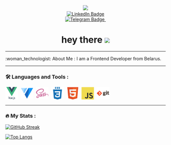 <div id="header" align="center">
  <img src="https://media.giphy.com/media/765ccrAiB0g9z6EApL/giphy.gif" width="200"/>
  <div id="badges" align="center">
    <a href="https://www.linkedin.com/in/danila-lavrenov-57ba43176/">
      <img src="https://img.shields.io/badge/LinkedIn-blue?style=for-the-badge&logo=linkedin&logoColor=white" alt="LinkedIn Badge"/>
    </a>
  </div>
  
  <div align="center">
    <a href="https://t.me/dydyshkin">
      <img src="https://img.shields.io/badge/-telegram-red?color=white&logo=telegram&logoColor=black" alt="Telegram Badge"/>
    </a>
  <img src="https://komarev.com/ghpvc/?username=Sept52&style=flat-square&color=blue" alt="">
  </div>
  <h1>
  hey there
  <img src="https://media.giphy.com/media/hvRJCLFzcasrR4ia7z/giphy.gif" width="30px"/>
  </h1>
</div>

---

<div> 
:woman_technologist: About Me :
I am a Frontend Developer from Belarus.
</div> 

---

### :hammer_and_wrench: Languages and Tools :

<div>
  <img src="https://github.com/devicons/devicon/blob/master/icons/vuejs/vuejs-original-wordmark.svg" title="Vue" alt="Vue" width="40" height="40"/>&nbsp;
  <img src="https://github.com/devicons/devicon/blob/master/icons/vuetify/vuetify-original.svg" title="Vuetify" alt="Vuetify" width="40" height="40"/>&nbsp;
  <img src="https://github.com/devicons/devicon/blob/master/icons/sass/sass-original.svg" title="SCSS" alt="SCSS" width="40" height="40"/>&nbsp;
  <img src="https://github.com/devicons/devicon/blob/master/icons/css3/css3-plain-wordmark.svg"  title="CSS3" alt="CSS" width="40" height="40"/>&nbsp;
  <img src="https://github.com/devicons/devicon/blob/master/icons/html5/html5-original.svg" title="HTML5" alt="HTML" width="40" height="40"/>&nbsp;
  <img src="https://github.com/devicons/devicon/blob/master/icons/javascript/javascript-original.svg" title="JavaScript" alt="JavaScript" width="40" height="40"/>&nbsp;
  <img src="https://github.com/devicons/devicon/blob/master/icons/git/git-original-wordmark.svg" title="Git" **alt="Git" width="40" height="40"/>
</div>

---

### :fire: My Stats :

[![GitHub Streak](http://github-readme-streak-stats.herokuapp.com?user=Sept52&theme=dark&background=000000)](https://git.io/streak-stats)


[![Top Langs](https://github-readme-stats.vercel.app/api/top-langs/?username=Sept52)](https://github.com/anuraghazra/github-readme-stats)





